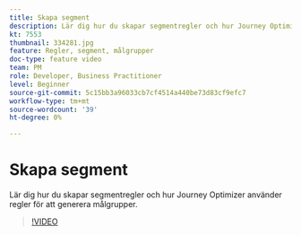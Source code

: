 ```yaml
---
title: Skapa segment
description: Lär dig hur du skapar segmentregler och hur Journey Optimizer använder regler för att generera målgrupper.
kt: 7553
thumbnail: 334281.jpg
feature: Regler, segment, målgrupper
doc-type: feature video
team: PM
role: Developer, Business Practitioner
level: Beginner
source-git-commit: 5c15bb3a96033cb7cf4514a440be73d83cf9efc7
workflow-type: tm+mt
source-wordcount: '39'
ht-degree: 0%

---
```



# Skapa segment

Lär dig hur du skapar segmentregler och hur Journey Optimizer använder regler för att generera målgrupper.

>[!VIDEO](https://video.tv.adobe.com/v/334281?quality=12)
